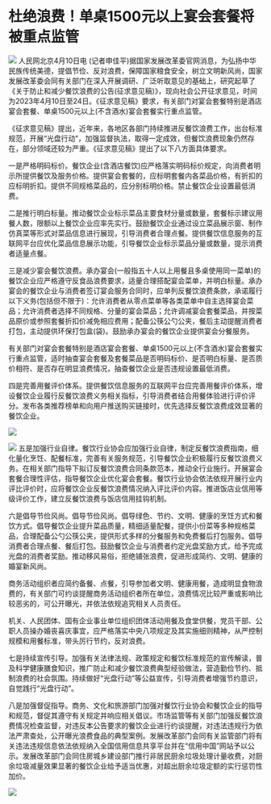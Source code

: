 # 杜绝浪费！单桌1500元以上宴会套餐将被重点监管

![](https://inews.gtimg.com/om_bt/OdIyuU4uOxNYpe5OxqtqwMD5LU9e99DQUFAY9BoxEhlIIAA/1000)
人民网北京4月10日电
(记者申佳平)据国家发展改革委官网消息，为弘扬中华民族传统美德，提倡节俭、反对浪费，保障国家粮食安全，树立文明新风尚，国家发展改革委会同有关部门在深入开展调研、广泛听取意见的基础上，研究起草了《关于防止和减少餐饮浪费的公告(征求意见稿)》，现向社会公开征求意见，时间为2023年4月10日至24日。《征求意见稿》要求，有关部门对宴会套餐特别是酒店宴会套餐、单桌1500元以上(不含酒水)宴会套餐实行重点监管。

《征求意见稿》提出，近年来，各地区各部门持续推进反餐饮浪费工作，出台标准规范，开展“光盘行动”，加强监督执法，取得一定成效，但餐饮浪费现象仍然存在，部分领域还较为严重。《征求意见稿》提出了以下八方面具体要求。

一是严格明码标价。餐饮企业(含酒店餐饮)应严格落实明码标价规定，向消费者明示所提供餐饮及服务价格。提供宴会套餐的，应标明套餐内各菜品价格，有折扣的应标明折扣。提供不同规格菜品的，应分别标明价格。禁止餐饮企业设置最低消费。

二是推行明白标量。推动餐饮企业标示菜品主要食材分量或数量，套餐标示建议用餐人数，限额以上餐饮企业应率先实行。鼓励餐饮企业通过设立菜品展示窗、制作仿真菜等形式对菜品信息进行展现，引导消费者合理点餐。提供餐饮信息服务的互联网平台应优化菜品信息展示功能，引导餐饮企业标示菜品分量或数量，提示消费者适量点餐。

三是减少宴会餐饮浪费。承办宴会(一般指五十人以上用餐且多桌使用同一菜单)的餐饮企业应严格遵守反食品浪费要求，适量合理搭配宴会菜单，并明白标量。承办宴会的餐饮企业与消费者签订宴会服务合同时，应单列反餐饮浪费条款，承诺履行以下义务(包括但不限于)：允许消费者从零点菜单等各类菜单中自主选择宴会菜品；允许消费者选择不同规格、分量的宴会菜品；允许调减宴会套餐菜品，并按菜品原价或参照套餐折扣价减免相应费用；配备公筷公勺公夹，餐后主动提醒消费者打包，主动提供环保打包盒(袋)。鼓励承办宴会的餐饮企业提供宴会分餐服务。

有关部门对宴会套餐特别是酒店宴会套餐、单桌1500元以上(不含酒水)宴会套餐实行重点监管，适时抽查宴会套餐及套餐菜品是否明码标价、是否明白标量、是否质价相符、是否存在明显浪费情况，抽查餐饮企业是否违规设置最低消费。

四是完善用餐评价体系。提供餐饮信息服务的互联网平台应完善用餐评价体系，增设餐饮企业履行反餐饮浪费义务相关指标，引导消费者结合用餐体验进行评价评分。发布各类推荐榜单和向用户推送购买链接时，优先选择反餐饮浪费成效显著的餐饮企业。

![](https://inews.gtimg.com/om_bt/OX-Q_wyhK8BM1XaYLACyA3XMuNVbhi7SH4u2PYIiN9hzIAA/1000)

![](https://inews.gtimg.com/om_bt/OrM8YdxiyQcV9vFv4lo9iiFH0WWiiTvymOKjWS_CiFjVkAA/1000)
五是加强行业自律。餐饮行业协会应加强行业自律，制定反餐饮浪费指南，细化量化烹饪、配餐标准，完善有关服务规范，引导餐饮企业积极履行反餐饮浪费义务。在相关部门指导下拟订反餐饮浪费合同条款范本，推动全行业施行。开展宴会套餐合理性评估，指导餐饮企业优化宴会套餐。餐饮行业协会依法依规开展行业内评比评价时，应将餐饮企业反餐饮浪费情况纳入评比评价内容。推进饭店业信用等级评价工作，建立反餐饮浪费与饭店信用挂钩机制。

六是倡导节俭风尚。倡导节俭风尚。倡导绿色、节约、文明、健康的烹饪方式和餐饮方式。倡导餐饮企业提升菜品质量，精细适量配餐，提供小份菜等多种规格菜品，合理配备公勺公筷公夹，提供形式多样的分餐服务和免费餐后打包服务。倡导消费者合理点餐、餐后打包。鼓励餐饮企业与消费者约定光盘奖励方式，给予完成光盘的消费者奖励。推动移风易俗，拒绝铺张浪费，促进形成简约、文明、健康的婚宴新风尚。

商务活动组织者应简约备餐、点餐，引导参加者文明、健康用餐，造成明显食物浪费的，有关部门可约谈提醒商务活动组织者所在单位，浪费情况比较严重或影响比较恶劣的，可公开曝光，并依法依规追究相关人员责任。

机关、人民团体、国有企业事业单位组织团体活动用餐及食堂供餐，党员干部、公职人员操办婚丧喜庆事宜，应严格落实中央八项规定及其实施细则精神，从严控制规模和用餐标准，带头厉行节约，反对浪费。

七是持续宣传引导。加强有关法律法规、政策规定和餐饮标准规范的宣传解读，普及科学健康膳食知识，推广防止和减少餐饮浪费典型经验做法，营造勤俭节约、抵制浪费的社会氛围。持续做好“光盘行动”等公益宣传，引导消费者增强节约意识，自觉践行“光盘行动”。

八是加强督促指导。商务、文化和旅游部门加强对餐饮行业协会和餐饮企业的指导和规范，督促其遵守有关规定并响应相关倡议。市场监管等有关部门加强反餐饮浪费情况检查监督，对违反本公告要求的餐饮企业进行约谈提醒，对违法违规行为依法严肃查处，公开曝光浪费食品的典型案例。发展改革部门会同有关监管部门将有关违法违规信息依法依规纳入全国信用信息共享平台并在“信用中国”网站予以公示。发展改革部门会同住房城乡建设部门推行非居民厨余垃圾处理计量收费，对厨余垃圾减量效果显著的餐饮企业给予适当优惠，对超出厨余垃圾定额的实行惩罚性加价。

![](https://inews.gtimg.com/om_bt/OvqL2TyBRnSOElJW61adX4UoK1Xk-iUbsNS_EPqCAwmqAAA/1000)

